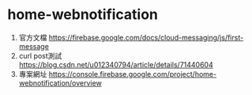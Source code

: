 # home-webnotification

1. 官方文檔
https://firebase.google.com/docs/cloud-messaging/js/first-message
2. curl post測試
https://blog.csdn.net/u012340794/article/details/71440604
3. 專案網址
https://console.firebase.google.com/project/home-webnotification/overview